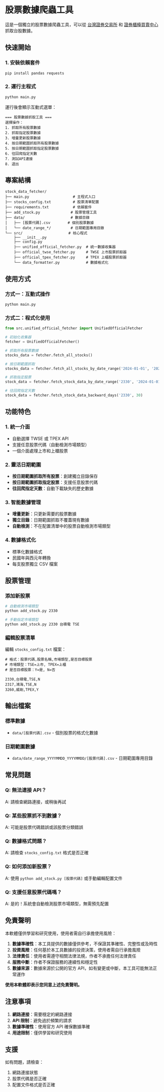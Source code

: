 # 股票數據爬蟲工具

這是一個獨立的股票數據爬蟲工具，可以從 [台灣證券交易所](https://www.twse.com.tw/) 和 [證券櫃檯買賣中心](https://www.tpex.org.tw/) 抓取台股數據。

##  快速開始

### 1. 安裝依賴套件

```bash
pip install pandas requests
```

### 2. 運行主程式

```bash
python main.py
```

運行後會顯示互動式選單：

```
=== 股票數據抓取工具 ===
選擇操作：
1. 抓取所有股票數據
2. 抓取指定股票數據
3. 增量更新股票數據
4. 按日期範圍抓取所有股票數據
5. 按日期範圍抓取指定股票數據
6. 往回爬指定天數
7. 測試API連接
8. 退出
```

##  專案結構

```
stock_data_fetcher/
├── main.py                    # 主程式入口
├── stocks_config.txt          # 股票清單配置
├── requirements.txt           # 依賴套件
├── add_stock.py              # 股票管理工具
├── data/                     # 數據目錄
│   ├── [股票代碼].csv        # 個別股票數據
│   └── date_range_*/         # 日期範圍專用目錄
└── src/                     # 核心程式
    ├── __init__.py
    ├── config.py
    ├── unified_official_fetcher.py  # 統一數據收集器
    ├── official_twse_fetcher.py     # TWSE 上市股票抓取器
    ├── official_tpex_fetcher.py     # TPEX 上櫃股票抓取器
    └── data_formatter.py            # 數據格式化
```

##  使用方式

### 方式一：互動式操作

```bash
python main.py
```

### 方式二：程式化使用

```python
from src.unified_official_fetcher import UnifiedOfficialFetcher

# 初始化收集器
fetcher = UnifiedOfficialFetcher()

# 抓取所有股票數據
stocks_data = fetcher.fetch_all_stocks()

# 按日期範圍抓取
stocks_data = fetcher.fetch_all_stocks_by_date_range('2024-01-01', '2024-01-31')

# 抓取指定股票
stock_data = fetcher.fetch_stock_data_by_date_range('2330', '2024-01-01', '2024-01-31')

# 往回爬指定天數
stock_data = fetcher.fetch_stock_data_backward_days('2330', 30)
```


##  功能特色

### 1. 統一介面
- 自動選擇 TWSE 或 TPEX API
- 支援任意股票代碼（自動檢測市場類型）
- 一個介面處理上市和上櫃股票

### 2. 靈活日期範圍
- **按日期範圍抓取所有股票**：創建獨立目錄保存
- **按日期範圍抓取指定股票**：支援任意股票代碼
- **往回爬指定天數**：自動下載缺失的歷史數據

### 3. 智能數據管理
- **增量更新**：只更新需要的股票數據
- **獨立目錄**：日期範圍抓取不覆蓋現有數據
- **自動檢測**：不在配置清單中的股票自動檢測市場類型

### 4. 數據格式化
- 標準化數據格式
- 民國年與西元年轉換
- 每支股票獨立 CSV 檔案



##  股票管理

### 添加新股票

```bash
# 自動檢測市場類型
python add_stock.py 2330

# 手動指定市場類型
python add_stock.py 2330 台積電 TSE
```

### 編輯股票清單

編輯 `stocks_config.txt` 檔案：

```
# 格式：股票代碼,股票名稱,市場類型,是否目標股票
# 市場類型：TSE=上市, TPEX=上櫃
# 是否目標股票：Y=是, N=否

2330,台積電,TSE,N
2317,鴻海,TSE,N
3260,威剛,TPEX,Y
```

##  輸出檔案

### 標準數據
- `data/[股票代碼].csv` - 個別股票的格式化數據

### 日期範圍數據
- `data/date_range_YYYYMMDD_YYYYMMDD/[股票代碼].csv` - 日期範圍專用目錄

##  常見問題

### Q: 無法連接 API？
A: 請檢查網路連接，或稍後再試

### Q: 某些股票抓不到數據？
A: 可能是股票代碼錯誤或該股票分類錯誤

### Q: 數據格式問題？
A: 請檢查 `stocks_config.txt` 格式是否正確

### Q: 如何添加新股票？
A: 使用 `python add_stock.py [股票代碼]` 或手動編輯配置文件

### Q: 支援任意股票代碼嗎？
A: 是的！系統會自動檢測股票市場類型，無需預先配置

##  免責聲明

本軟體僅供學習和研究使用，使用者需自行承擔使用風險：

1. **數據準確性**：本工具提供的數據僅供參考，不保證其準確性、完整性或及時性
2. **投資風險**：任何基於本工具數據的投資決策，使用者需自行承擔風險
3. **法律責任**：使用者需遵守相關法律法規，作者不承擔任何法律責任
4. **服務中斷**：作者不保證服務的連續性和穩定性
5. **數據來源**：數據來源於公開的官方 API，如有變更或中斷，本工具可能無法正常運作

**使用本軟體即表示您同意上述免責聲明。**

##  注意事項

1. **網路連接**：需要穩定的網路連接
2. **API 限制**：避免過於頻繁的請求
3. **數據準確性**：使用官方 API 確保數據準確
4. **用途限制**：僅供學習和研究使用

##  支援

如有問題，請檢查：
1. 網路連接狀態
2. 股票代碼是否正確
3. 配置文件格式是否正確
